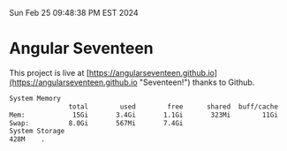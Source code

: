 Sun Feb 25 09:48:38 PM EST 2024

# Angular Seventeen


This project is live at [https://angularseventeen.github.io](https://angularseventeen.github.io "Seventeen!") thanks to Github.

```bash
System Memory
               total        used        free      shared  buff/cache   available
Mem:            15Gi       3.4Gi       1.1Gi       323Mi        11Gi        11Gi
Swap:          8.0Gi       567Mi       7.4Gi
System Storage
428M	.
```
